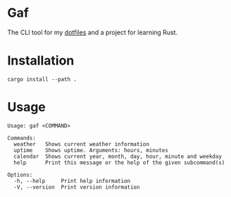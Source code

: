 # Gaf

The CLI tool for my [dotfiles](https://github.com/danielgafni/dotfiles) and a project for learning Rust.

# Installation

```shell
cargo install --path .
```

# Usage
```
Usage: gaf <COMMAND>

Commands:
  weather   Shows current weather information
  uptime    Shows uptime. Arguments: hours, minutes
  calendar  Shows current year, month, day, hour, minute and weekday
  help      Print this message or the help of the given subcommand(s)

Options:
  -h, --help     Print help information
  -V, --version  Print version information


```